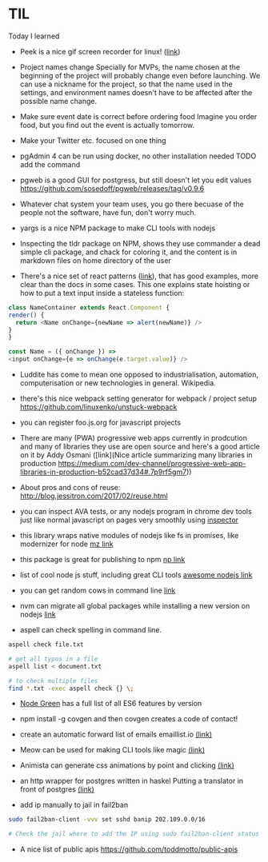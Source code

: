 # TIL
Today I learned

  *  Peek is a nice gif screen recorder for linux!  ([link](https://github.com/phw/peek))
  *  Project names change 
Specially for MVPs, the name chosen at the beginning of the project will probably change even before launching. We can use a nickname for the project, so that the name used in the settings, and environment names doesn't have to be affected after the possible name change. 

  *  Make sure event date is correct before ordering food
Imagine you order food, but you find out the event is actually tomorrow.

  *  Make your Twitter etc. focused on one thing

  *  pgAdmin 4 can be run using docker, no other installation needed 
TODO add the command

  *  pgweb is a good GUI for postgress, but still doesn't let you edit values
https://github.com/sosedoff/pgweb/releases/tag/v0.9.6

  *  Whatever chat system your team uses, you go there becuase of the people not the software, have fun, don't worry much.

  *  yargs is a nice NPM package to make CLI tools with nodejs

  *  Inspecting the tldr package on NPM, shows they use commander a dead simple cli package, and chack for coloring it, and the content is in markdown files on home directory of the user

  *  There's a nice set of react patterns ([link](http://reactpatterns.com/#state-hoisting)), that has good examples, more clear than the docs in some cases.
  This one explains state hoisting or how to put a text input inside a stateless function:
  ```javascript
  class NameContainer extends React.Component {
  render() {
    return <Name onChange={newName => alert(newName)} />
  }
}

const Name = ({ onChange }) =>
  <input onChange={e => onChange(e.target.value)} />
``` 
  *  Luddite has come to mean one opposed to industrialisation, automation, computerisation or new technologies in general. Wikipedia.
  *  there's this nice webpack setting generator for webpack / project setup https://github.com/linuxenko/unstuck-webpack 
  *  you can register foo.js.org for javascript projects
  
  *  There are many (PWA) progressive web apps currently in prodcution and many of libraries they use are open source and here's a good article on it by Addy Osmani ([link](Nice article summarizing many libraries in production https://medium.com/dev-channel/progressive-web-app-libraries-in-production-b52cad37d34#.7p9rf5gm7)) 

  *  About pros and cons of reuse: http://blog.jessitron.com/2017/02/reuse.html

  *  you can inspect AVA tests, or any nodejs program in chrome dev tools just like normal javascript on pages very smoothly using [inspector](https://github.com/jaridmargolin/inspect-process)

  *  this library wraps native modules of nodejs like fs in promises, like modernizer for node [mz link](https://github.com/normalize/mz)

  *  this package is great for publishing to npm [np link](https://github.com/sindresorhus/np)
  *  list of cool node js stuff, including great CLI tools [awesome nodejs link](https://github.com/sindresorhus/awesome-nodejs#command-line-apps)
  *  you can get random cows in command line [link](https://www.npmjs.com/package/cows)
  *  nvm can migrate all global packages while installing a new version on nodejs [link](https://github.com/creationix/nvm#migrating-global-packages-while-installing)
  *  aspell can check spelling in command line. 
```bash
aspell check file.txt 

# get all typos in a file
aspell list < document.txt 

# to check multiple files
find *.txt -exec aspell check {} \;
```
  *  [Node Green](https://node.green) has a full list of all ES6 features by version 
  *  npm install -g covgen and then covgen <your email address> creates a code of contact! 
  *  create an automatic forward list of emails emaillist.io [(link)](https://emaillist.io)
  *  Meow can be used for making CLI tools like magic [(link)](https://github.com/sindresorhus/is-up-cli/blob/master/cli.js)
  *  Animista can generate css animations by point and clicking [(link)](http://animista.net/)
  *  an http wrapper for postgres written in haskel Putting a translator in front of postgres [(link)](https://github.com/begriffs/postgrest)
  
  * add ip manually to jail in fail2ban 
  ```bash
  sudo fail2ban-client -vvv set sshd banip 202.109.0.0/16
  
  # Check the jail where to add the IP using sudo fail2ban-client status
  ```
  * A nice list of public apis https://github.com/toddmotto/public-apis
